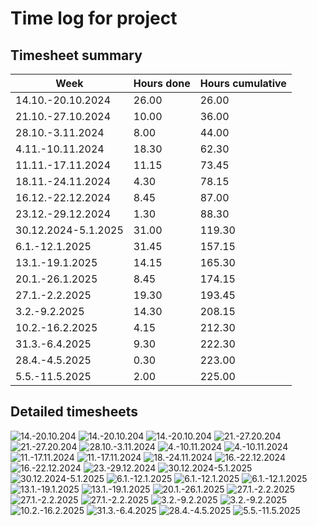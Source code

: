 # Time log for project

## Timesheet summary

| Week | Hours done | Hours cumulative |
| -------------- | ---------- | ---------------- |
| 14.10.-20.10.2024 | 26.00 | 26.00 |
| 21.10.-27.10.2024 | 10.00 | 36.00 |
| 28.10.-3.11.2024  | 8.00 | 44.00 |
| 4.11.-10.11.2024 | 18.30 | 62.30 |
| 11.11.-17.11.2024 | 11.15 | 73.45 |
| 18.11.-24.11.2024 | 4.30 | 78.15 |
| 16.12.-22.12.2024 | 8.45 | 87.00 |
| 23.12.-29.12.2024 | 1.30 | 88.30 |
| 30.12.2024-5.1.2025 | 31.00 | 119.30 |
| 6.1.-12.1.2025 | 31.45 | 157.15 |
| 13.1.-19.1.2025 | 14.15 | 165.30 |
| 20.1.-26.1.2025 | 8.45 | 174.15 |
| 27.1.-2.2.2025 | 19.30 | 193.45 |
| 3.2.-9.2.2025 | 14.30 | 208.15 |
| 10.2.-16.2.2025 | 4.15 | 212.30 |
| 31.3.-6.4.2025 | 9.30 | 222.30 |
| 28.4.-4.5.2025 | 0.30 | 223.00 |
| 5.5.-11.5.2025 | 2.00 | 225.00 |

## Detailed timesheets

![14.-20.10.204](/Documentation/Timelogs/pictures/Toggl_Track_detailed_report_2024-10-14_2024-10-20-1.png)
![14.-20.10.204](/Documentation/Timelogs/pictures/Toggl_Track_detailed_report_2024-10-14_2024-10-20-2.png)
![14.-20.10.204](/Documentation/Timelogs/pictures/Toggl_Track_detailed_report_2024-10-14_2024-10-20-3.png)
![21.-27.20.204](/Documentation/Timelogs/pictures/Toggl_Track_detailed_report_2024-10-21_2024-10-27-1.png)
![21.-27.20.204](/Documentation/Timelogs/pictures/Toggl_Track_detailed_report_2024-10-21_2024-10-27-2.png)
![28.10.-3.11.2024](/Documentation/Timelogs/pictures/Näyttökuva%202024-11-05%20140218.png)
![4.-10.11.2024](/Documentation/Timelogs/pictures/Näyttökuva%202024-11-12%20093524.png)
![4.-10.11.2024](/Documentation/Timelogs/pictures/Näyttökuva%202024-11-12%20093604.png)
![11.-17.11.2024](/Documentation/Timelogs/pictures/Näyttökuva%202024-11-17%20185922.png)
![11.-17.11.2024](/Documentation/Timelogs/pictures/Näyttökuva%202024-11-17%20185950.png)
![18.-24.11.2024](/Documentation/Timelogs/pictures/Näyttökuva%202024-12-21%20144958.png)
![16.-22.12.2024](/Documentation/Timelogs/pictures/Toggl_Track_detailed_report_2024-10-21_2024-10-27-1.png)
![16.-22.12.2024](/Documentation/Timelogs/pictures/Toggl_Track_detailed_report_2024-10-21_2024-10-27-2.png)
![23.-29.12.2024](/Documentation/Timelogs/pictures/Näyttökuva%202024-12-31%20095834.png)
![30.12.2024-5.1.2025](/Documentation/Timelogs/pictures/Näyttökuva%202025-01-06%20112514.png)
![30.12.2024-5.1.2025](/Documentation/Timelogs/pictures/Näyttökuva%202025-01-06%20112542.png)
![6.1.-12.1.2025](/Documentation/Timelogs/pictures/Näyttökuva%202025-01-18%20165740.png)
![6.1.-12.1.2025](/Documentation/Timelogs/pictures/Näyttökuva%202025-01-18%20165814.png)
![6.1.-12.1.2025](/Documentation/Timelogs/pictures/Näyttökuva%202025-01-18%20165839.png)
![13.1.-19.1.2025](/Documentation/Timelogs/pictures/Näyttökuva%202025-01-20%20192352.png)
![13.1.-19.1.2025](/Documentation/Timelogs/pictures/Näyttökuva%202025-01-20%20192419.png)
![20.1.-26.1.2025](/Documentation/Timelogs/pictures/Näyttökuva%202025-01-27%20192321.png)
![27.1.-2.2.2025](/Documentation/Timelogs/pictures/Näyttökuva%202025-02-03%20175031.png)
![27.1.-2.2.2025](/Documentation/Timelogs/pictures/Näyttökuva%202025-02-03%20175058.png)
![27.1.-2.2.2025](/Documentation/Timelogs/pictures/Näyttökuva%202025-02-03%20175124.png)
![3.2.-9.2.2025](/Documentation/Timelogs/pictures/Näyttökuva%202025-04-05%20144932.png)
![3.2.-9.2.2025](/Documentation/Timelogs/pictures/Näyttökuva%202025-04-05%20145005.png)
![10.2.-16.2.2025](/Documentation/Timelogs/pictures/Näyttökuva%202025-04-05%20145044.png)
![31.3.-6.4.2025](/Documentation/Timelogs/pictures/Näyttökuva%202025-05-02%20092434.png)
![28.4.-4.5.2025](/Documentation/Timelogs/pictures/Näyttökuva%202025-06-13%20095528.png)
![5.5.-11.5.2025](/Documentation/Timelogs/pictures/Näyttökuva%202025-06-13%20095612.png)
